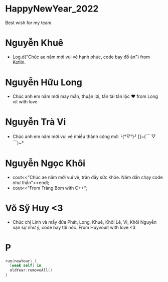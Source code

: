 # HappyNewYear_2022

Best wish for my team.

# Nguyễn Khuê

- Log.d("Chúc ae năm mới vui vẻ hạnh phúc, code bay đồ án") from Kotlin.

# Nguyễn Hữu Long

- Chúc anh em năm mới may mắn, thuận lợi, tấn tài tấn lộc ♥ from Long vịt with love

# Nguyễn Trà Vi

- Chúc anh em năm mới vui vẻ nhiều thành công mới ╰(_°▽°_)╯ []~(￣ ▽ ￣)~\*

# Nguyễn Ngọc Khôi

- cout<<"Chúc ae năm mới vui vẻ, tràn đầy sức khỏe. Năm dần chạy code như thần"<<endl;
- cout<<"From Trảng Bom with C++";

# Võ Sỹ Huy <3

- Chúc chị Linh và mấy đứa Phát, Long, Khuê, Khôi Lê, Vi, Khôi Nguyễn vạn sự như ý, code bay tới nóc. From Huyvouit with love <3

# P

```swift
run(newYear) {
  [weak self] in
  oldYear.removeAll()
}
```
